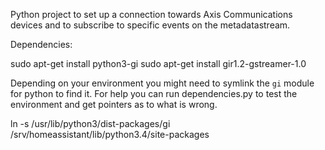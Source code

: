 Python project to set up a connection towards Axis Communications devices and to subscribe to specific events on the metadatastream.

Dependencies:

sudo apt-get install python3-gi
sudo apt-get install gir1.2-gstreamer-1.0

Depending on your environment you might need to symlink the `gi` module for python to find it. For help you can run dependencies.py to test the environment and get pointers as to what is wrong.

ln -s /usr/lib/python3/dist-packages/gi /srv/homeassistant/lib/python3.4/site-packages
